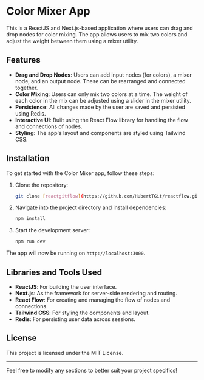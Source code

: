# Color Mixer App

This is a ReactJS and Next.js-based application where users can drag and drop nodes for color mixing. The app allows users to mix two colors and adjust the weight between them using a mixer utility.

## Features

- **Drag and Drop Nodes**: Users can add input nodes (for colors), a mixer node, and an output node. These can be rearranged and connected together.
- **Color Mixing**: Users can only mix two colors at a time. The weight of each color in the mix can be adjusted using a slider in the mixer utility.
- **Persistence**: All changes made by the user are saved and persisted using Redis.
- **Interactive UI**: Built using the React Flow library for handling the flow and connections of nodes.
- **Styling**: The app's layout and components are styled using Tailwind CSS.

## Installation

To get started with the Color Mixer app, follow these steps:

1. Clone the repository:

    ```bash
    git clone [reactgitflow](https://github.com/HubertTGit/reactflow.git)
    ```

2. Navigate into the project directory and install dependencies:

    ```bash
    npm install
    ```

3. Start the development server:

    ```bash
    npm run dev
    ```

The app will now be running on `http://localhost:3000`.

## Libraries and Tools Used

- **ReactJS**: For building the user interface.
- **Next.js**: As the framework for server-side rendering and routing.
- **React Flow**: For creating and managing the flow of nodes and connections.
- **Tailwind CSS**: For styling the components and layout.
- **Redis**: For persisting user data across sessions.

## License

This project is licensed under the MIT License.

---

Feel free to modify any sections to better suit your project specifics!